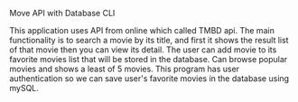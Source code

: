 Move API with Database CLI

This application uses API from online which called TMBD api. The main functionality is to search a movie by its title,
and first it shows the result list of that movie then you can view its detail. The user can add movie to its favorite movies list that will be stored in the database. 
Can browse popular movies and shows a least of 5 movies. This program has user authentication so we can save 
user's favorite movies in the database using mySQL.

